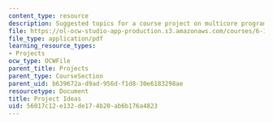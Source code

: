 ```yaml
---
content_type: resource
description: Suggested topics for a course project on multicore programming.
file: https://ol-ocw-studio-app-production.s3.amazonaws.com/courses/6-189-multicore-programming-primer-january-iap-2007/56017c12e132de174b20ab6b176a4823_project_ideas.pdf
file_type: application/pdf
learning_resource_types:
- Projects
ocw_type: OCWFile
parent_title: Projects
parent_type: CourseSection
parent_uid: b639672a-d9ad-956d-f1d8-30e6183298ae
resourcetype: Document
title: Project Ideas
uid: 56017c12-e132-de17-4b20-ab6b176a4823
---
```

